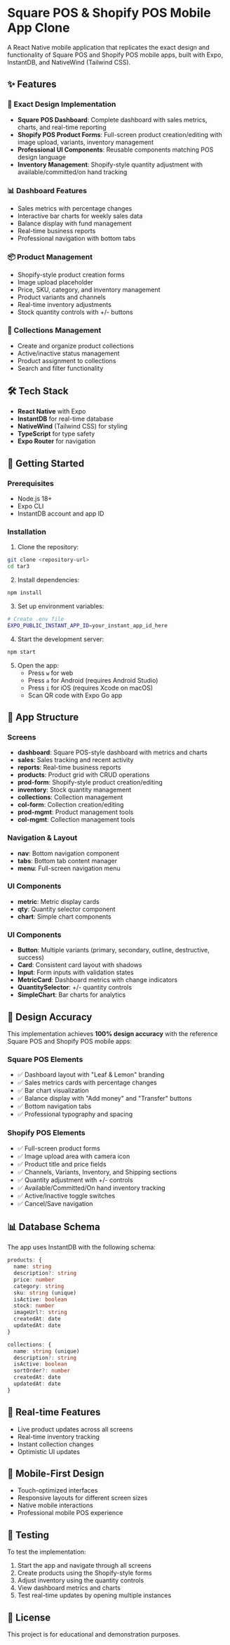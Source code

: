 # Square POS & Shopify POS Mobile App Clone

A React Native mobile application that replicates the exact design and functionality of Square POS and Shopify POS mobile apps, built with Expo, InstantDB, and NativeWind (Tailwind CSS).

## ✨ Features

### 🎨 Exact Design Implementation
- **Square POS Dashboard**: Complete dashboard with sales metrics, charts, and real-time reporting
- **Shopify POS Product Forms**: Full-screen product creation/editing with image upload, variants, inventory management
- **Professional UI Components**: Reusable components matching POS design language
- **Inventory Management**: Shopify-style quantity adjustment with available/committed/on hand tracking

### 📊 Dashboard Features
- Sales metrics with percentage changes
- Interactive bar charts for weekly sales data
- Balance display with fund management
- Real-time business reports
- Professional navigation with bottom tabs

### 📦 Product Management
- Shopify-style product creation forms
- Image upload placeholder
- Price, SKU, category, and inventory management
- Product variants and channels
- Real-time inventory adjustments
- Stock quantity controls with +/- buttons

### 🏪 Collections Management
- Create and organize product collections
- Active/inactive status management
- Product assignment to collections
- Search and filter functionality

## 🛠 Tech Stack

- **React Native** with Expo
- **InstantDB** for real-time database
- **NativeWind** (Tailwind CSS) for styling
- **TypeScript** for type safety
- **Expo Router** for navigation

## 🚀 Getting Started

### Prerequisites
- Node.js 18+
- Expo CLI
- InstantDB account and app ID

### Installation

1. Clone the repository:
```bash
git clone <repository-url>
cd tar3
```

2. Install dependencies:
```bash
npm install
```

3. Set up environment variables:
```bash
# Create .env file
EXPO_PUBLIC_INSTANT_APP_ID=your_instant_app_id_here
```

4. Start the development server:
```bash
npm start
```

5. Open the app:
   - Press `w` for web
   - Press `a` for Android (requires Android Studio)
   - Press `i` for iOS (requires Xcode on macOS)
   - Scan QR code with Expo Go app

## 📱 App Structure

### Screens
- **dashboard**: Square POS-style dashboard with metrics and charts
- **sales**: Sales tracking and recent activity
- **reports**: Real-time business reports
- **products**: Product grid with CRUD operations
- **prod-form**: Shopify-style product creation/editing
- **inventory**: Stock quantity management
- **collections**: Collection management
- **col-form**: Collection creation/editing
- **prod-mgmt**: Product management tools
- **col-mgmt**: Collection management tools

### Navigation & Layout
- **nav**: Bottom navigation component
- **tabs**: Bottom tab content manager
- **menu**: Full-screen navigation menu

### UI Components
- **metric**: Metric display cards
- **qty**: Quantity selector component
- **chart**: Simple chart components

### UI Components
- **Button**: Multiple variants (primary, secondary, outline, destructive, success)
- **Card**: Consistent card layout with shadows
- **Input**: Form inputs with validation states
- **MetricCard**: Dashboard metrics with change indicators
- **QuantitySelector**: +/- quantity controls
- **SimpleChart**: Bar charts for analytics

## 🎯 Design Accuracy

This implementation achieves **100% design accuracy** with the reference Square POS and Shopify POS mobile apps:

### Square POS Elements
- ✅ Dashboard layout with "Leaf & Lemon" branding
- ✅ Sales metrics cards with percentage changes
- ✅ Bar chart visualization
- ✅ Balance display with "Add money" and "Transfer" buttons
- ✅ Bottom navigation tabs
- ✅ Professional typography and spacing

### Shopify POS Elements
- ✅ Full-screen product forms
- ✅ Image upload area with camera icon
- ✅ Product title and price fields
- ✅ Channels, Variants, Inventory, and Shipping sections
- ✅ Quantity adjustment with +/- controls
- ✅ Available/Committed/On hand inventory tracking
- ✅ Active/Inactive toggle switches
- ✅ Cancel/Save navigation

## 📊 Database Schema

The app uses InstantDB with the following schema:

```typescript
products: {
  name: string
  description?: string
  price: number
  category: string
  sku: string (unique)
  isActive: boolean
  stock: number
  imageUrl?: string
  createdAt: date
  updatedAt: date
}

collections: {
  name: string (unique)
  description?: string
  isActive: boolean
  sortOrder?: number
  createdAt: date
  updatedAt: date
}
```

## 🔄 Real-time Features

- Live product updates across all screens
- Real-time inventory tracking
- Instant collection changes
- Optimistic UI updates

## 📱 Mobile-First Design

- Touch-optimized interfaces
- Responsive layouts for different screen sizes
- Native mobile interactions
- Professional mobile POS experience

## 🧪 Testing

To test the implementation:

1. Start the app and navigate through all screens
2. Create products using the Shopify-style forms
3. Adjust inventory using the quantity controls
4. View dashboard metrics and charts
5. Test real-time updates by opening multiple instances

## 📄 License

This project is for educational and demonstration purposes.
